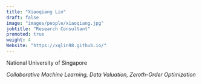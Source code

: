 ```yaml
---
title: "Xiaoqiang Lin"
draft: false
image: "images/people/xiaoqiang.jpg"
jobtitle: "Research Consultant"
promoted: true
weight: 4
Website: "https://xqlin98.github.io/"
---
```


National University of Singapore

*Collaborative Machine Learning, Data Valuation, Zeroth-Order Optimization*

